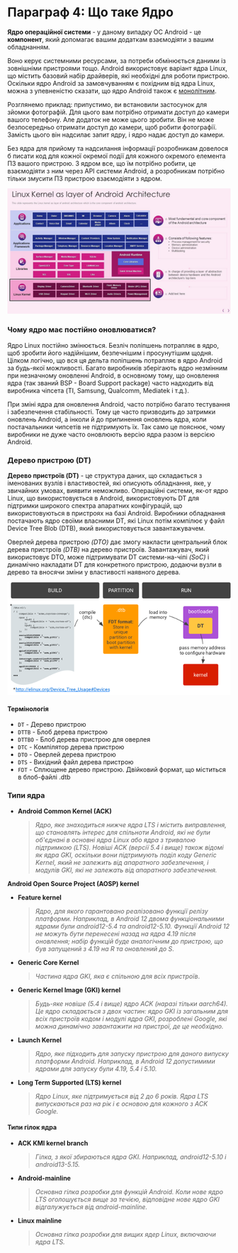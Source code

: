 # Параграф 4: Що таке Ядро

**Ядро операційної системи** - у даному випадку ОС Android - це **компонент**, який допомагає вашим додаткам взаємодіяти з вашим обладнанням. 

Воно керує системними ресурсами, за потреби обмінюється даними із зовнішніми пристроями тощо. Android використовує варіант ядра Linux, що містить базовий набір драйверів, які необхідні для роботи пристрою. Оскільки ядро Android за замовчуванням є похідним від ядра Linux, можна з упевненістю сказати, що ядро Android також є [монолітним](https://uk.wikipedia.org/wiki/%D0%9C%D0%BE%D0%BD%D0%BE%D0%BB%D1%96%D1%82%D0%BD%D0%B5_%D1%8F%D0%B4%D1%80%D0%BE).

Розглянемо приклад: припустимо, ви встановили застосунок для зйомки фотографій. Для цього вам потрібно отримати доступ до камери вашого телефону. Але додаток не може цього зробити. Він не може безпосередньо отримати доступ до камери, щоб робити фотографії. Замість цього він надсилає запит ядру, і ядро надає доступ до камери. 

Без ядра для прийому та надсилання інформації розробникам довелося б писати код для кожної окремої події для кожного окремого елемента ПЗ вашого пристрою. З ядром все, що їм потрібно робити, це взаємодіяти з ним через API системи Android, а розробникам потрібно тільки змусити ПЗ пристрою взаємодіяти з ядром.

<p align="center">
  <img src="../Chapter3/images/1.png"/>
</p>

### Чому ядро має постійно оновлюватися?

Ядро Linux постійно змінюється. Безліч поліпшень потрапляє в ядро, щоб зробити його надійнішим, безпечнішим і просунутішим щодня. Цілком логічно, що вся ця дельта поліпшень потрапляє в ядро Android за будь-якої можливості. Багато виробників зберігають ядро незмінним при незначному оновленні Android, в основному тому, що оновлення ядра (так званий BSP - Board Support package) часто надходить від виробника чіпсета (TI, Samsung, Qualcomm, Mediatek і т.д.). 

При зміні ядра для оновлення Android, часто потрібно багато тестування і забезпечення стабільності. Тому це часто призводить до затримки оновлень Android, а інколи й до припинення оновлень ядра, коли постачальники чипсетів не підтримують їх.
Так само це пояснює, чому виробники не дуже часто оновлюють версію ядра разом із версією Android.

### Дерево пристрою (DT)

**Дерево пристроїв (DT)** - це структура даних, що складається з іменованих вузлів і властивостей, які описують обладнання, яке, у звичайних умовах, виявити неможливо. Операційні системи, як-от ядро Linux, що використовується в Android, використовують DT для підтримки широкого спектра апаратних конфігурацій, що використовуються в пристроях на базі Android. Виробники обладнання постачають ядро своїми власними DT, які Linux потім компілює у файл Device Tree Blob (DTB), який використовується завантажувачем.

Оверлей дерева пристрою *(DTO)* дає змогу накласти центральний блок дерева пристроїв *(DTB)* на дерево пристроїв. Завантажувач, який використовує DTO, може підтримувати DT системи-на-чіпі *(SoC)* і динамічно накладати DT для конкретного пристрою, додаючи вузли в дерево та вносячи зміни у властивості наявного дерева.

<p align="center">
  <img src="../Chapter3/images/2.png"/>
</p>

#### Термінологія

* `DT` - Дерево пристрою
* `DTTB` - Блоб дерева пристрою
* `DTTBO` - Блоб дерева пристрою для оверлея
* `DTC` - Компілятор дерева пристрою
* `DTO` - Оверлей дерева пристрою
* `DTS` - Вихідний файл дерева пристрою
* `FDT` - Сплющене дерево пристрою. Двійковий формат, що міститься в блоб-файлі .dtb

### Типи ядра 

- **Android Common Kernel (ACK)**

  > *Ядро, яке знаходиться нижче ядра LTS і містить виправлення, що становлять інтерес для спільноти Android, які не були об'єднані в основні ядра Linux або ядра з тривалою підтримкою (LTS). Новіші ACK (версії 5.4 і вище) також відомі як ядра GKI, оскільки вони підтримують поділ коду Generic Kernel, який не залежить від апаратного забезпечення, і модулів GKI, які не залежать від апаратного забезпечення.*

**Android Open Source Project (AOSP) kernel**

- **Feature kernel**

  > *Ядро, для якого гарантовано реалізовано функції релізу платформи. Наприклад, в Android 12 двома функціональними ядрами були android12-5.4 та android12-5.10. Функції Android 12 не можуть бути перенесені назад на ядра 4.19 після оновлення; набір функцій буде аналогічним до пристрою, що був запущений з 4.19 на R та оновлений до S*.
  
- **Generic Core Kernel**

  > *Частина ядра GKI, яка є спільною для всіх пристроїв*.
  
- **Generic Kernel Image (GKI) kernel**

  > *Будь-яке новіше (5.4 і вище) ядро ACK (наразі тільки aarch64). Це ядро складається з двох частин: ядро GKI із загальним для всіх пристроїв кодом і модулі ядра GKI, розроблені Google, які можна динамічно завантажити на пристрої, де це необхідно.*
  
- **Launch Kernel**

  > *Ядро, яке підходить для запуску пристрою для даного випуску платформи Android. Наприклад, в Android 12 допустимими ядрами для запуску були 4.19, 5.4 і 5.10.*
  
- **Long Term Supported (LTS) kernel**

  > *Ядро Linux, яке підтримується від 2 до 6 років. Ядра LTS випускаються раз на рік і є основою для кожного з ACK Google.*

#### Типи гілок ядра

- **ACK KMI kernel branch**

  > *Гілка, з якої збираються ядра GKI. Наприклад, android12-5.10 і android13-5.15.*

- **Android-mainline**

  > *Основна гілка розробки для функцій Android. Коли нове ядро LTS оголошується вище за течією, відповідне нове ядро GKI відгалужується від android-mainline.*

- **Linux mainline**

  > *Основна гілка розробки для вищих ядер Linux, включаючи ядра LTS.*

